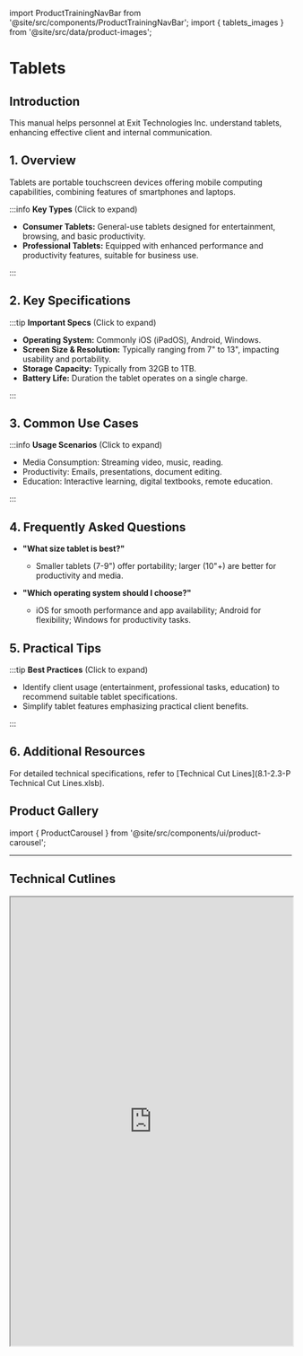 import ProductTrainingNavBar from '@site/src/components/ProductTrainingNavBar';
import { tablets_images } from '@site/src/data/product-images';

<ProductTrainingNavBar />

# Tablets 

## Introduction
This manual helps personnel at Exit Technologies Inc. understand tablets, enhancing effective client and internal communication.

## 1. Overview
Tablets are portable touchscreen devices offering mobile computing capabilities, combining features of smartphones and laptops.

:::info **Key Types** (Click to expand)

- **Consumer Tablets:** General-use tablets designed for entertainment, browsing, and basic productivity.
- **Professional Tablets:** Equipped with enhanced performance and productivity features, suitable for business use.

:::

## 2. Key Specifications

:::tip **Important Specs** (Click to expand)

- **Operating System:** Commonly iOS (iPadOS), Android, Windows.
- **Screen Size & Resolution:** Typically ranging from 7" to 13", impacting usability and portability.
- **Storage Capacity:** Typically from 32GB to 1TB.
- **Battery Life:** Duration the tablet operates on a single charge.

:::

## 3. Common Use Cases

:::info **Usage Scenarios** (Click to expand)

- Media Consumption: Streaming video, music, reading.
- Productivity: Emails, presentations, document editing.
- Education: Interactive learning, digital textbooks, remote education.

:::

## 4. Frequently Asked Questions
- **"What size tablet is best?"**
  - Smaller tablets (7-9") offer portability; larger (10"+) are better for productivity and media.

- **"Which operating system should I choose?"**
  - iOS for smooth performance and app availability; Android for flexibility; Windows for productivity tasks.

## 5. Practical Tips

:::tip **Best Practices** (Click to expand)

- Identify client usage (entertainment, professional tasks, education) to recommend suitable tablet specifications.
- Simplify tablet features emphasizing practical client benefits.

:::

## 6. Additional Resources
For detailed technical specifications, refer to [Technical Cut Lines](8.1-2.3-P Technical Cut Lines.xlsb).

## Product Gallery

import { ProductCarousel } from '@site/src/components/ui/product-carousel';

<ProductCarousel 
  images={tablets_images}
  title="Tablets Gallery"
/>

---


## Technical Cutlines

<iframe
  src="https://docs.google.com/spreadsheets/d/e/2PACX-1vRBKY_e6e1XBdjLn4WTFw5W5o5j8lyFAAsApDK6FXAvNri0Wh5QAVNY3hFJZTjNdg/pubhtml?widget=true&headers=false&gid=1164082397&single=true"
  width="100%"
  height="800"
  style={{ border: 'none', borderRadius: '8px' }}
  title="Technical Cutlines"
  allowfullscreen
></iframe>

